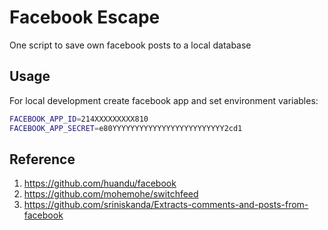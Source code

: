 # Facebook Escape
One script to save own facebook posts to a local database

## Usage

For local development create facebook app and set environment variables:
```sh
FACEBOOK_APP_ID=214XXXXXXXXX810
FACEBOOK_APP_SECRET=e80YYYYYYYYYYYYYYYYYYYYYYYYY2cd1
```

## Reference
1. https://github.com/huandu/facebook
2. https://github.com/mohemohe/switchfeed
3. https://github.com/sriniskanda/Extracts-comments-and-posts-from-facebook